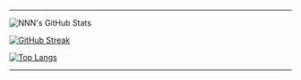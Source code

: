 

---

![NNN's GitHub Stats](https://github-readme-stats.vercel.app/api?username=hellodda&show_icons=true&theme=radical&hide_title=true)

[![GitHub Streak](https://streak-stats.demolab.com?user=hellodda&theme=radical)](https://git.io/streak-stats)

[![Top Langs](https://github-readme-stats.vercel.app/api/top-langs/?username=hellodda&layout=compact&theme=radical)](https://github.com/anuraghazra/github-readme-stats)

---


